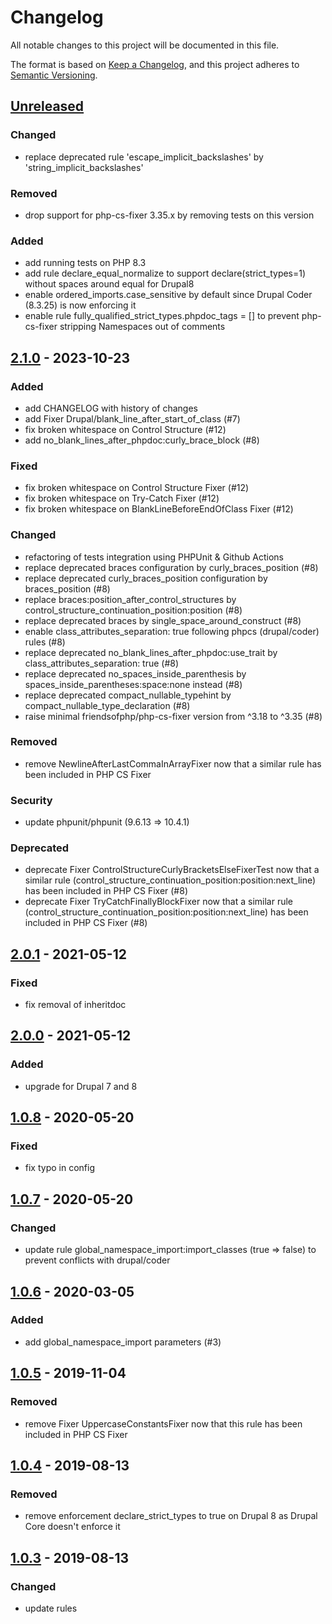 # Changelog
All notable changes to this project will be documented in this file.

The format is based on [Keep a Changelog](https://keepachangelog.com/en/1.0.0/),
and this project adheres to [Semantic Versioning](https://semver.org/spec/v2.0.0.html).

## [Unreleased]
### Changed
- replace deprecated rule 'escape_implicit_backslashes' by 'string_implicit_backslashes'

### Removed
- drop support for php-cs-fixer 3.35.x by removing tests on this version

### Added
- add running tests on PHP 8.3
- add rule declare_equal_normalize to support declare(strict_types=1) without spaces around equal for Drupal8
- enable ordered_imports.case_sensitive by default since Drupal Coder (8.3.25) is now enforcing it
- enable rule fully_qualified_strict_types.phpdoc_tags = \[] to prevent php-cs-fixer stripping Namespaces out of comments

## [2.1.0] - 2023-10-23
### Added
- add CHANGELOG with history of changes
- add Fixer Drupal/blank_line_after_start_of_class (#7)
- fix broken whitespace on Control Structure (#12)
- add no_blank_lines_after_phpdoc:curly_brace_block (#8)

### Fixed
- fix broken whitespace on Control Structure Fixer (#12)
- fix broken whitespace on Try-Catch Fixer (#12)
- fix broken whitespace on BlankLineBeforeEndOfClass Fixer (#12)

### Changed
- refactoring of tests integration using PHPUnit & Github Actions
- replace deprecated braces configuration by curly_braces_position (#8)
- replace deprecated curly_braces_position configuration by braces_position (#8)
- replace braces:position_after_control_structures by control_structure_continuation_position:position (#8)
- replace deprecated braces by single_space_around_construct (#8)
- enable class_attributes_separation: true following phpcs (drupal/coder) rules (#8)
- replace deprecated no_blank_lines_after_phpdoc:use_trait by class_attributes_separation: true (#8)
- replace deprecated no_spaces_inside_parenthesis by spaces_inside_parentheses:space:none instead (#8)
- replace deprecated compact_nullable_typehint by compact_nullable_type_declaration (#8)
- raise minimal friendsofphp/php-cs-fixer version from ^3.18 to ^3.35 (#8)

### Removed
- remove NewlineAfterLastCommaInArrayFixer now that a similar rule has been included in PHP CS Fixer

### Security
- update phpunit/phpunit (9.6.13 => 10.4.1)

### Deprecated
- deprecate Fixer ControlStructureCurlyBracketsElseFixerTest now that a similar rule (control_structure_continuation_position:position:next_line) has been included in PHP CS Fixer (#8)
- deprecate Fixer TryCatchFinallyBlockFixer now that a similar rule (control_structure_continuation_position:position:next_line) has been included in PHP CS Fixer (#8)

## [2.0.1] - 2021-05-12
### Fixed
- fix removal of inheritdoc

## [2.0.0] - 2021-05-12
### Added
- upgrade for Drupal 7 and 8

## [1.0.8] - 2020-05-20
### Fixed
- fix typo in config

## [1.0.7] - 2020-05-20
### Changed
- update rule global_namespace_import:import_classes (true => false) to prevent conflicts with drupal/coder

## [1.0.6] - 2020-03-05
### Added
- add global_namespace_import parameters (#3)

## [1.0.5] - 2019-11-04
### Removed
- remove Fixer UppercaseConstantsFixer now that this rule has been included in PHP CS Fixer

## [1.0.4] - 2019-08-13
### Removed
- remove enforcement declare_strict_types to true on Drupal 8 as Drupal Core doesn't enforce it

## [1.0.3] - 2019-08-13
### Changed
- update rules

[Unreleased]: https://github.com/drupol/phpcsfixer-configs-drupal/compare/2.1.0...HEAD
[2.1.0]: https://github.com/drupol/phpcsfixer-configs-drupal/compare/2.0.1...2.1.0
[2.0.1]: https://github.com/drupol/phpcsfixer-configs-drupal/compare/2.0.0...2.0.1
[2.0.0]: https://github.com/drupol/phpcsfixer-configs-drupal/compare/1.0.8...2.0.0
[1.0.8]: https://github.com/drupol/phpcsfixer-configs-drupal/compare/1.0.7...1.0.8
[1.0.7]: https://github.com/drupol/phpcsfixer-configs-drupal/compare/1.0.6...1.0.7
[1.0.6]: https://github.com/drupol/phpcsfixer-configs-drupal/compare/1.0.5...1.0.6
[1.0.5]: https://github.com/drupol/phpcsfixer-configs-drupal/compare/1.0.4...1.0.5
[1.0.4]: https://github.com/drupol/phpcsfixer-configs-drupal/compare/1.0.3...1.0.4
[1.0.3]: https://github.com/drupol/phpcsfixer-configs-drupal/releases/tag/1.0.3
